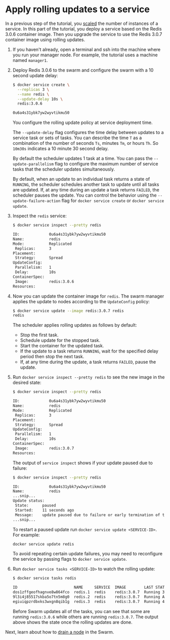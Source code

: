 <!--[metadata]>
+++
title = "Apply rolling updates"
description = "Apply rolling updates to a service on the Swarm"
keywords = ["tutorial, cluster management, swarm, service, rolling-update"]
[menu.main]
identifier="swarm-tutorial-rolling-update"
parent="swarm-tutorial"
weight=20
+++
<![end-metadata]-->

# Apply rolling updates to a service

In a previous step of the tutorial, you [scaled](scale-service.md) the number of
instances of a service. In this part of the tutorial, you deploy a service based
on the Redis 3.0.6 container image. Then you upgrade the service to use the
Redis 3.0.7 container image using rolling updates.

1. If you haven't already, open a terminal and ssh into the machine where you
run your manager node. For example, the tutorial uses a machine named
`manager1`.

2. Deploy Redis 3.0.6 to the swarm and configure the swarm with a 10 second
update delay:

    ```bash
    $ docker service create \
      --replicas 3 \
      --name redis \
      --update-delay 10s \
      redis:3.0.6

    0u6a4s31ybk7yw2wyvtikmu50
    ```

    You configure the rolling update policy at service deployment time.

    The `--update-delay` flag configures the time delay between updates to a
    service task or sets of tasks. You can describe the time `T` as a
    combination of the number of seconds `Ts`, minutes `Tm`, or hours `Th`. So
    `10m30s` indicates a 10 minute 30 second delay.

    By default the scheduler updates 1 task at a time. You can pass the
    `--update-parallelism` flag to configure the maximum number of service tasks
    that the scheduler updates simultaneously.

    By default, when an update to an individual task returns a state of
    `RUNNING`, the scheduler schedules another task to update until all tasks
    are updated. If, at any time during an update a task returns `FAILED`, the
    scheduler pauses the update. You can control the behavior using the
    `--update-failure-action` flag for `docker service create` or
    `docker service update`.

3. Inspect the `redis` service:

    ```bash
    $ docker service inspect --pretty redis

    ID:             0u6a4s31ybk7yw2wyvtikmu50
    Name:           redis
    Mode:           Replicated
     Replicas:      3
    Placement:
     Strategy:	    Spread
    UpdateConfig:
     Parallelism:   1
     Delay:         10s
    ContainerSpec:
     Image:         redis:3.0.6
    Resources:
    ```

4. Now you can update the container image for `redis`. The swarm  manager
applies the update to nodes according to the `UpdateConfig` policy:

    ```bash
    $ docker service update --image redis:3.0.7 redis
    redis
    ```

    The scheduler applies rolling updates as follows by default:

    * Stop the first task.
    * Schedule update for the stopped task.
    * Start the container for the updated task.
    * If the update to a task returns `RUNNING`, wait for the
    specified delay period then stop the next task.
    * If, at any time during the update, a task returns `FAILED`, pause the
    update.

5. Run `docker service inspect --pretty redis` to see the new image in the
desired state:

    ```bash
    $ docker service inspect --pretty redis

    ID:             0u6a4s31ybk7yw2wyvtikmu50
    Name:           redis
    Mode:           Replicated
     Replicas:      3
    Placement:
     Strategy:	    Spread
    UpdateConfig:
     Parallelism:   1
     Delay:         10s
    ContainerSpec:
     Image:         redis:3.0.7
    Resources:
    ```

    The output of `service inspect` shows if your update paused due to failure:

    ```bash
    $ docker service inspect --pretty redis

    ID:             0u6a4s31ybk7yw2wyvtikmu50
    Name:           redis
    ...snip...
    Update status:
     State:      paused
     Started:    11 seconds ago
     Message:    update paused due to failure or early termination of task 9p7ith557h8ndf0ui9s0q951b
    ...snip...
    ```

    To restart a paused update run `docker service update <SERVICE-ID>`. For example:

    ```bash
    docker service update redis
    ```

    To avoid repeating certain update failures, you may need to reconfigure the
    service by passing flags to `docker service update`.

6. Run `docker service tasks <SERVICE-ID>` to watch the rolling update:

    ```bash
    $ docker service tasks redis

    ID                         NAME     SERVICE  IMAGE        LAST STATE              DESIRED STATE  NODE
    dos1zffgeofhagnve8w864fco  redis.1  redis    redis:3.0.7  Running 37 seconds      Running        worker1
    9l3i4j85517skba5o7tn5m8g0  redis.2  redis    redis:3.0.7  Running About a minute  Running        worker2
    egiuiqpzrdbxks3wxgn8qib1g  redis.3  redis    redis:3.0.7  Running 48 seconds      Running        worker1
    ```

    Before Swarm updates all of the tasks, you can see that some are running
    `redis:3.0.6` while others are running `redis:3.0.7`. The output above shows
    the state once the rolling updates are done.

Next, learn about how to [drain a node](drain-node.md) in the Swarm.
